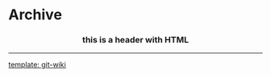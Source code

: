# Archive

<h3><center> this is a header with HTML </center></h3>


---
[template: git-wiki](./_pages/syntax_template)
